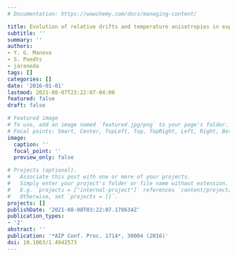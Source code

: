 ```yaml
---
# Documentation: https://wowchemy.com/docs/managing-content/

title: Evolution of relative drifts and temperature anisotropies in expanding collisionless plasmas-1.5D vs. 2.5D hybrid simulations
subtitle: ''
summary: ''
authors:
- Y. G. Maneva
- S. Poedts
- jaraneda
tags: []
categories: []
date: '2016-01-01'
lastmod: 2021-08-07T23:22:07-04:00
featured: false
draft: false

# Featured image
# To use, add an image named `featured.jpg/png` to your page's folder.
# Focal points: Smart, Center, TopLeft, Top, TopRight, Left, Right, BottomLeft, Bottom, BottomRight.
image:
  caption: ''
  focal_point: ''
  preview_only: false

# Projects (optional).
#   Associate this post with one or more of your projects.
#   Simply enter your project's folder or file name without extension.
#   E.g. `projects = ["internal-project"]` references `content/project/deep-learning/index.md`.
#   Otherwise, set `projects = []`.
projects: []
publishDate: '2021-08-08T03:22:07.170634Z'
publication_types:
- '2'
abstract: ''
publication: '*AIP Conf. Proc. 1714*, 30004 (2016)'
doi: 10.1063/1.4942573
---
```

